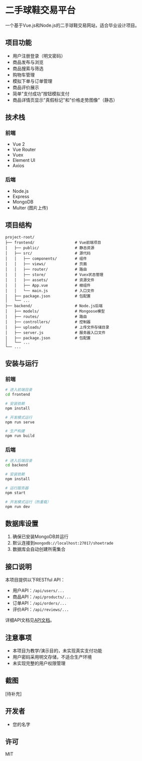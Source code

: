 # 二手球鞋交易平台

一个基于Vue.js和Node.js的二手球鞋交易网站，适合毕业设计项目。

## 项目功能

- 用户注册登录（明文密码）
- 商品发布与浏览
- 商品搜索与筛选
- 购物车管理
- 模拟下单与订单管理
- 商品评价展示
- 简单"支付成功"按钮模拟支付
- 商品详情页显示"真假标记"和"价格走势图像"（静态）

## 技术栈

### 前端
- Vue 2
- Vue Router
- Vuex
- Element UI
- Axios

### 后端
- Node.js
- Express
- MongoDB
- Multer (图片上传)

## 项目结构

```
project-root/
├── frontend/                  # Vue前端项目
│   ├── public/                # 静态资源
│   ├── src/                   # 源代码
│   │   ├── components/        # 组件
│   │   ├── views/             # 页面
│   │   ├── router/            # 路由
│   │   ├── store/             # Vuex状态管理
│   │   ├── assets/            # 资源文件
│   │   ├── App.vue            # 根组件
│   │   └── main.js            # 入口文件
│   ├── package.json           # 包配置
│   └── ...
├── backend/                   # Node.js后端
│   ├── models/                # Mongoose模型
│   ├── routes/                # 路由
│   ├── controllers/           # 控制器
│   ├── uploads/               # 上传文件存储目录
│   ├── server.js              # 服务器入口文件
│   ├── package.json           # 包配置
│   └── ...
└── ...
```


## 安装与运行

### 前端

```bash
# 进入前端目录
cd frontend

# 安装依赖
npm install

# 开发模式运行
npm run serve

# 生产构建
npm run build
```

### 后端

```bash
# 进入后端目录
cd backend

# 安装依赖
npm install

# 运行服务器
npm start

# 开发模式运行（热重载）
npm run dev
```

## 数据库设置

1. 确保已安装MongoDB并运行
2. 默认连接到`mongodb://localhost:27017/shoetrade`
3. 数据库会自动创建所需集合

## 接口说明

本项目提供以下RESTful API：

- 用户API：`/api/users/...`
- 商品API：`/api/products/...`
- 订单API：`/api/orders/...`
- 评价API：`/api/reviews/...`

详细API文档见[API文档](#)。

## 注意事项

- 本项目为教学/演示目的，未实现真实支付功能
- 用户密码采用明文存储，不适合生产环境
- 未实现完整的用户权限管理

## 截图

[待补充]

## 开发者

- 您的名字

## 许可

MIT 
